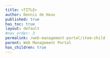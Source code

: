 ```yaml
---
title: <TITLE>
author: Dennis de Houx
published: true
has_toc: true
layout: default
#nav_order: 3
permalink: /web-management-portal/item-child
parent: Web Management Portal
has_children: true
---
```


# <TITLE>

**<SHORT DESCRIPTION>**
